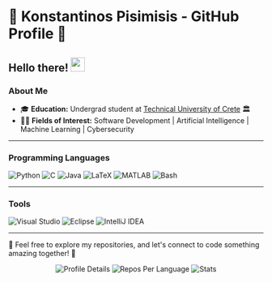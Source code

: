 # 🚀 Konstantinos Pisimisis - GitHub Profile 🚀

## Hello there! <img src="https://media.giphy.com/media/hvRJCLFzcasrR4ia7z/giphy.gif" width="28">

### About Me
- 🎓 **Education:** Undergrad student at [Technical University of Crete](https://www.ece.tuc.gr/en/home) 🏛️
- 👨‍💻 **Fields of Interest:** Software Development | Artificial Intelligence | Machine Learning | Cybersecurity

---

### Programming Languages
![Python](https://img.shields.io/badge/Python-14354C.svg?logo=python&logoColor=white)
![C](https://custom-icon-badges.herokuapp.com/badge/C-03599C.svg?logo=c-in-hexagon&logoColor=white)
![Java](https://custom-icon-badges.herokuapp.com/badge/Java-white.svg?logo=java&logoColor=03599C)
![LaTeX](https://img.shields.io/badge/LaTeX-008080.svg?logo=LaTeX&logoColor=white)
![MATLAB](https://img.shields.io/badge/MATLAB-0076A8.svg?logo=mathworks&logoColor=white)
![Bash](https://img.shields.io/badge/-Bash%20Script?logo=Bash%20Script&label=Bash%20Script)


---

### Tools
![Visual Studio](https://img.shields.io/badge/-Visual%20Studio-5C2D91?logo=visual-studio&logoColor=white)
![Eclipse](https://img.shields.io/badge/-Eclipse-2C2255?logo=Eclipse&labelColor=2C2255)
![IntelliJ IDEA](https://img.shields.io/badge/-IntelliJ%20IDEA-000000?logo=IntelliJ%20IDEA&labelColor=000000)


---

🌟 Feel free to explore my repositories, and let's connect to code something amazing together! 🌟

<div align="center">
    <img src="http://github-profile-summary-cards.vercel.app/api/cards/profile-details?username=CodeMaestro1&theme=solarized" alt="Profile Details">
    <img src="http://github-profile-summary-cards.vercel.app/api/cards/repos-per-language?username=CodeMaestro1&theme=solarized" alt="Repos Per Language">
    <img src="http://github-profile-summary-cards.vercel.app/api/cards/stats?username=CodeMaestro1&theme=solarized" alt="Stats">
</div>



